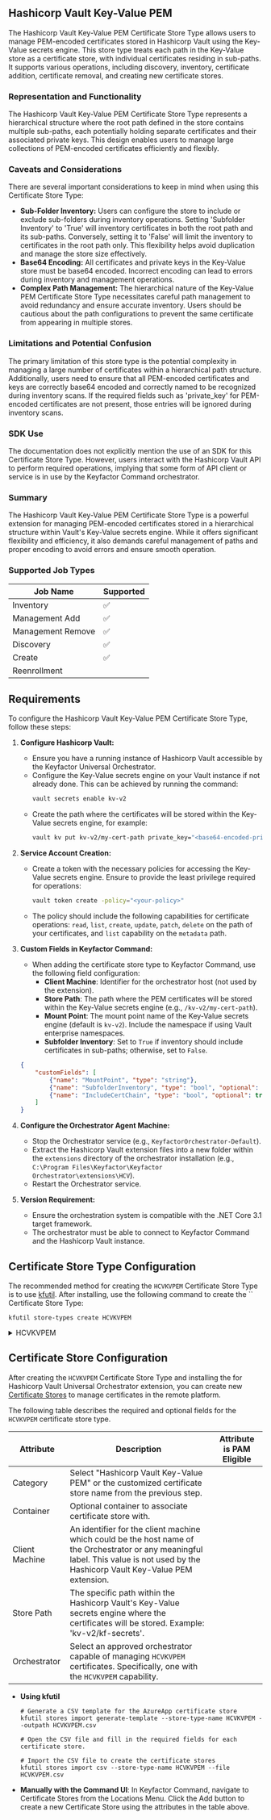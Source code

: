 ## Hashicorp Vault Key-Value PEM

The Hashicorp Vault Key-Value PEM Certificate Store Type allows users to manage PEM-encoded certificates stored in Hashicorp Vault using the Key-Value secrets engine. This store type treats each path in the Key-Value store as a certificate store, with individual certificates residing in sub-paths. It supports various operations, including discovery, inventory, certificate addition, certificate removal, and creating new certificate stores.

### Representation and Functionality

The Hashicorp Vault Key-Value PEM Certificate Store Type represents a hierarchical structure where the root path defined in the store contains multiple sub-paths, each potentially holding separate certificates and their associated private keys. This design enables users to manage large collections of PEM-encoded certificates efficiently and flexibly.

### Caveats and Considerations

There are several important considerations to keep in mind when using this Certificate Store Type:

- **Sub-Folder Inventory:** Users can configure the store to include or exclude sub-folders during inventory operations. Setting 'Subfolder Inventory' to 'True' will inventory certificates in both the root path and its sub-paths. Conversely, setting it to 'False' will limit the inventory to certificates in the root path only. This flexibility helps avoid duplication and manage the store size effectively.
- **Base64 Encoding:** All certificates and private keys in the Key-Value store must be base64 encoded. Incorrect encoding can lead to errors during inventory and management operations.
- **Complex Path Management:** The hierarchical nature of the Key-Value PEM Certificate Store Type necessitates careful path management to avoid redundancy and ensure accurate inventory. Users should be cautious about the path configurations to prevent the same certificate from appearing in multiple stores.

### Limitations and Potential Confusion

The primary limitation of this store type is the potential complexity in managing a large number of certificates within a hierarchical path structure. Additionally, users need to ensure that all PEM-encoded certificates and keys are correctly base64 encoded and correctly named to be recognized during inventory scans. If the required fields such as 'private_key' for PEM-encoded certificates are not present, those entries will be ignored during inventory scans.

### SDK Use

The documentation does not explicitly mention the use of an SDK for this Certificate Store Type. However, users interact with the Hashicorp Vault API to perform required operations, implying that some form of API client or service is in use by the Keyfactor Command orchestrator.

### Summary

The Hashicorp Vault Key-Value PEM Certificate Store Type is a powerful extension for managing PEM-encoded certificates stored in a hierarchical structure within Vault's Key-Value secrets engine. While it offers significant flexibility and efficiency, it also demands careful management of paths and proper encoding to avoid errors and ensure smooth operation.



### Supported Job Types

| Job Name | Supported |
| -------- | --------- |
| Inventory | ✅ |
| Management Add | ✅ |
| Management Remove | ✅ |
| Discovery | ✅ |
| Create | ✅ |
| Reenrollment |  |

## Requirements

To configure the Hashicorp Vault Key-Value PEM Certificate Store Type, follow these steps:

1. **Configure Hashicorp Vault:**
    - Ensure you have a running instance of Hashicorp Vault accessible by the Keyfactor Universal Orchestrator.
    - Configure the Key-Value secrets engine on your Vault instance if not already done. This can be achieved by running the command:
      ```bash
      vault secrets enable kv-v2
      ```
    - Create the path where the certificates will be stored within the Key-Value secrets engine, for example:
      ```bash
      vault kv put kv-v2/my-cert-path private_key="<base64-encoded-private-key>" certificate="<base64-encoded-certificate>"
      ```

2. **Service Account Creation:**
    - Create a token with the necessary policies for accessing the Key-Value secrets engine. Ensure to provide the least privilege required for operations:
      ```bash
      vault token create -policy="<your-policy>"
      ```
    - The policy should include the following capabilities for certificate operations: `read`, `list`, `create`, `update`, `patch`, `delete` on the path of your certificates, and `list` capability on the `metadata` path.

3. **Custom Fields in Keyfactor Command:**
    - When adding the certificate store type to Keyfactor Command, use the following field configuration:
      - **Client Machine**: Identifier for the orchestrator host (not used by the extension).
      - **Store Path**: The path where the PEM certificates will be stored within the Key-Value secrets engine (e.g., `/kv-v2/my-cert-path`).
      - **Mount Point**: The mount point name of the Key-Value secrets engine (default is `kv-v2`). Include the namespace if using Vault enterprise namespaces.
      - **Subfolder Inventory**: Set to `True` if inventory should include certificates in sub-paths; otherwise, set to `False`.
    
    ```json
    {
        "customFields": [
            {"name": "MountPoint", "type": "string"},
            {"name": "SubfolderInventory", "type": "bool", "optional": true},
            {"name": "IncludeCertChain", "type": "bool", "optional": true}
        ]
    }
    ```

4. **Configure the Orchestrator Agent Machine:**
    - Stop the Orchestrator service (e.g., `KeyfactorOrchestrator-Default`).
    - Extract the Hashicorp Vault extension files into a new folder within the `extensions` directory of the orchestrator installation (e.g., `C:\Program Files\Keyfactor\Keyfactor Orchestrator\extensions\HCV`).
    - Restart the Orchestrator service.

5. **Version Requirement:**
    - Ensure the orchestration system is compatible with the .NET Core 3.1 target framework.
    - The orchestrator must be able to connect to Keyfactor Command and the Hashicorp Vault instance.



## Certificate Store Type Configuration

The recommended method for creating the `HCVKVPEM` Certificate Store Type is to use [kfutil](https://github.com/Keyfactor/kfutil). After installing, use the following command to create the `` Certificate Store Type:

```shell
kfutil store-types create HCVKVPEM
```

<details><summary>HCVKVPEM</summary>

Create a store type called `HCVKVPEM` with the attributes in the tables below:

### Basic Tab
| Attribute | Value | Description |
| --------- | ----- | ----- |
| Name | Hashicorp Vault Key-Value PEM | Display name for the store type (may be customized) |
| Short Name | HCVKVPEM | Short display name for the store type |
| Capability | HCVKVPEM | Store type name orchestrator will register with. Check the box to allow entry of value |
| Supported Job Types (check the box for each) | Add, Discovery, Remove | Job types the extension supports |
| Supports Add | ✅ | Check the box. Indicates that the Store Type supports Management Add |
| Supports Remove | ✅ | Check the box. Indicates that the Store Type supports Management Remove |
| Supports Discovery | ✅ | Check the box. Indicates that the Store Type supports Discovery |
| Supports Reenrollment |  |  Indicates that the Store Type supports Reenrollment |
| Supports Create | ✅ | Check the box. Indicates that the Store Type supports store creation |
| Needs Server | ✅ | Determines if a target server name is required when creating store |
| Blueprint Allowed |  | Determines if store type may be included in an Orchestrator blueprint |
| Uses PowerShell |  | Determines if underlying implementation is PowerShell |
| Requires Store Password |  | Determines if a store password is required when configuring an individual store. |
| Supports Entry Password |  | Determines if an individual entry within a store can have a password. |

The Basic tab should look like this:

![HCVKVPEM Basic Tab](../docsource/images/HCVKVPEM-basic-store-type-dialog.png)

### Advanced Tab
| Attribute | Value | Description |
| --------- | ----- | ----- |
| Supports Custom Alias | Optional | Determines if an individual entry within a store can have a custom Alias. |
| Private Key Handling | Optional | This determines if Keyfactor can send the private key associated with a certificate to the store. Required because IIS certificates without private keys would be invalid. |
| PFX Password Style | Default | 'Default' - PFX password is randomly generated, 'Custom' - PFX password may be specified when the enrollment job is created (Requires the Allow Custom Password application setting to be enabled.) |

The Advanced tab should look like this:

![HCVKVPEM Advanced Tab](../docsource/images/HCVKVPEM-advanced-store-type-dialog.png)

### Custom Fields Tab
Custom fields operate at the certificate store level and are used to control how the orchestrator connects to the remote target server containing the certificate store to be managed. The following custom fields should be added to the store type:

| Name | Display Name | Type | Default Value/Options | Required | Description |
| ---- | ------------ | ---- | --------------------- | -------- | ----------- |


The Custom Fields tab should look like this:

![HCVKVPEM Custom Fields Tab](../docsource/images/HCVKVPEM-custom-fields-store-type-dialog.png)



</details>

## Certificate Store Configuration

After creating the `HCVKVPEM` Certificate Store Type and installing the for Hashicorp Vault Universal Orchestrator extension, you can create new [Certificate Stores](https://software.keyfactor.com/Core-OnPrem/Current/Content/ReferenceGuide/Certificate%20Stores.htm?Highlight=certificate%20store) to manage certificates in the remote platform.

The following table describes the required and optional fields for the `HCVKVPEM` certificate store type.

| Attribute | Description | Attribute is PAM Eligible |
| --------- | ----------- | ------------------------- |
| Category | Select "Hashicorp Vault Key-Value PEM" or the customized certificate store name from the previous step. | |
| Container | Optional container to associate certificate store with. | |
| Client Machine | An identifier for the client machine which could be the host name of the Orchestrator or any meaningful label. This value is not used by the Hashicorp Vault Key-Value PEM extension. | |
| Store Path | The specific path within the Hashicorp Vault's Key-Value secrets engine where the certificates will be stored. Example: 'kv-v2/kf-secrets'. | |
| Orchestrator | Select an approved orchestrator capable of managing `HCVKVPEM` certificates. Specifically, one with the `HCVKVPEM` capability. | |

* **Using kfutil**

    ```shell
    # Generate a CSV template for the AzureApp certificate store
    kfutil stores import generate-template --store-type-name HCVKVPEM --outpath HCVKVPEM.csv

    # Open the CSV file and fill in the required fields for each certificate store.

    # Import the CSV file to create the certificate stores
    kfutil stores import csv --store-type-name HCVKVPEM --file HCVKVPEM.csv
    ```

* **Manually with the Command UI**: In Keyfactor Command, navigate to Certificate Stores from the Locations Menu. Click the Add button to create a new Certificate Store using the attributes in the table above.